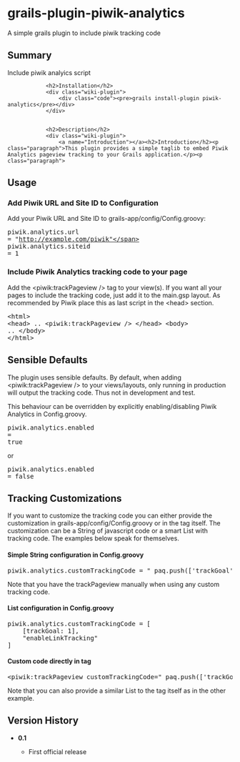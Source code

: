 grails-plugin-piwik-analytics
=============================

A simple grails plugin to include piwik tracking code


<h2>Summary</h2>
                <div class="wiki-plugin">
                    Include piwik analyics script
                </div>
                
                <h2>Installation</h2>
                <div class="wiki-plugin">
                    <div class="code"><pre>grails install-plugin piwik-analytics</pre></div>
                </div>
                
                
                <h2>Description</h2>
                <div class="wiki-plugin">
                    <a name="Introduction"></a><h2>Introduction</h2><p class="paragraph">This plugin provides a simple taglib to embed Piwik Analytics pageview tracking to your Grails application.</p><p class="paragraph">
<a name="Usage"></a></p><h2>Usage</h2><p class="paragraph"><a name="Add Piwik URL and Site ID to Configuration"></a></p><h3>Add Piwik URL and Site ID to Configuration</h3><p class="paragraph">Add your Piwik URL and Site ID to grails-app/config/Config.groovy:</p><p class="paragraph"></p><div class="code"><pre>piwik.analytics.url = <span class="java-quote">"http://example.com/piwik"</span><br/>piwik.analytics.siteid = <span class="java-quote">1</span></pre></div><p class="paragraph">
<a name="Include Piwik Analytics tracking code to your page"></a></p><h3>Include Piwik Analytics tracking code to your page</h3><p class="paragraph">Add the &lt;piwik:trackPageview /&gt; tag to your view(s). If you want all your pages to include the tracking code, just add it to the main.gsp layout. As recommended by Piwik place this as last script in the &lt;head&gt; section.</p><p class="paragraph"></p><div class="code"><pre>&lt;html&gt;
    &lt;head&gt;
        ..
        &lt;piwik:trackPageview /&gt;
    &lt;/head&gt;
    &lt;body&gt;
        ..
    &lt;/body&gt;
&lt;/html&gt;</pre></div><p class="paragraph"><a name="Sensible Defaults"></a></p><h2>Sensible Defaults</h2><p class="paragraph">The plugin uses sensible defaults. By default, when adding &lt;piwik:trackPageview /&gt; to your views/layouts, only running in production will output the tracking code. Thus not in development and test.</p><p class="paragraph">This behaviour can be overridden by explicitly enabling/disabling Piwik Analytics in Config.groovy.</p><p class="paragraph"></p><div class="code"><pre>piwik.analytics.enabled = <span class="java-keyword">true</span></pre></div><p class="paragraph">or</p><p class="paragraph"></p><div class="code"><pre>piwik.analytics.enabled = <span class="java-keyword">false</span></pre></div>

<!--p class="paragraph"><a name="Asynchronous vs. Traditional tracking code"></a></p><h2>Asynchronous vs. Traditional tracking code</h2><p class="paragraph">Since version 1.0 of this plugin asynchronous tracking code is used by default when using &lt;piwik:trackPageview /&gt;.
If you want to use the old traditional tracking code code instead add this to grails-app/config/Config.groovy:</p><p class="paragraph"></p><div class="code"><pre>piwik.analytics.traditional = <span class="java-keyword">true</span></pre></div><p class="paragraph">For traditional tracking code, make sure you put the tag just before the closing &lt;/body&gt; tag instead of in the &lt;head&gt; element.</p><p class="paragraph"></p><div class="code"><pre>&lt;html&gt;
    &lt;head&gt;
        ..
    &lt;/head&gt;
    &lt;body&gt;
        ..
        &lt;piwik:trackPageview /&gt;
    &lt;/body&gt;
&lt;/html&gt;</pre></div><p class="paragraph">Note that the plugin also offers &lt;piwik:trackPageviewAsynch /&gt; and &lt;piwik:trackPageviewTraditional /&gt; tags to use the type of tracking code explicitly. This is mainly for backwards compatibility as the &lt;piwik:trackPageviewAsynch /&gt; was needed for asynchronous tracking code prior to version 1.0 of this plugin.</p-->

<p class="paragraph"><a name="Tracking Customizations"></a></p><h2>Tracking Customizations</h2><p class="paragraph">If you want to customize the tracking code you can either provide the customization in grails-app/config/Config.groovy or in the tag itself. The customization can be a String of javascript code or a smart List with tracking code. The examples below speak for themselves.</p><p class="paragraph"><a name="Simple String configuration in Config.groovy"></a></p><h4>Simple String configuration in Config.groovy</h4><p class="paragraph"></p><div class="code"><pre>piwik.analytics.customTrackingCode = <span class="java-quote">"_paq.push(['trackGoal', <span class="java-keyword">1</span>]); _paq.push(['enableLinkTracking']);"</span></pre></div><p class="paragraph">Note that you have the trackPageview manually when using any custom tracking code.</p><p class="paragraph"><a name="List configuration in Config.groovy"></a></p><h4>List configuration in Config.groovy</h4><p class="paragraph"></p><div class="code"><pre>piwik.analytics.customTrackingCode = [
    [trackGoal: <span class="java-keyword">1</span>],
    <span class="java-quote">"enableLinkTracking"</span>
]</pre></div><p class="paragraph"><a name="Custom code directly in tag"></a></p><h4>Custom code directly in tag</h4><p class="paragraph"></p><div class="code"><pre>&lt;piwik:trackPageview customTrackingCode=<span class="java-quote">"_paq.push(['trackGoal', <span class="java-keyword">1</span>]); _paq.push(['enableLinkTracking']);"</span> /&gt;</pre></div><p class="paragraph">Note that you can also provide a similar List to the tag itself as in the other example.</p><p class="paragraph"><a name="Version History"></a></p><h2>Version History</h2>
<ul class="star">
<li><strong class="bold">0.1</strong></li>
<ul class="star">
<li>First official release</li>
</ul></ul>